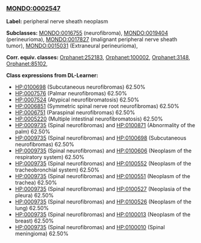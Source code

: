 
### [MONDO:0002547](http://purl.obolibrary.org/obo/MONDO_0002547)
**Label:** peripheral nerve sheath neoplasm

**Subclasses:** [MONDO:0016755](http://purl.obolibrary.org/obo/MONDO_0016755) (neurofibroma), [MONDO:0019404](http://purl.obolibrary.org/obo/MONDO_0019404) (perineurioma), [MONDO:0017827](http://purl.obolibrary.org/obo/MONDO_0017827) (malignant peripheral nerve sheath tumor), [MONDO:0015031](http://purl.obolibrary.org/obo/MONDO_0015031) (Extraneural perineurioma), 

**Corr. equiv. classes:** [Orphanet:252183](http://www.orpha.net/ORDO/Orphanet_252183), [Orphanet:100002](http://www.orpha.net/ORDO/Orphanet_100002), [Orphanet:3148](http://www.orpha.net/ORDO/Orphanet_3148), [Orphanet:85102](http://www.orpha.net/ORDO/Orphanet_85102), 

**Class expressions from DL-Learner:**

- [HP:0100698](http://purl.obolibrary.org/obo/HP_0100698) (Subcutaneous neurofibromas) 62.50%
- [HP:0007576](http://purl.obolibrary.org/obo/HP_0007576) (Palmar neurofibromas) 62.50%
- [HP:0007524](http://purl.obolibrary.org/obo/HP_0007524) (Atypical neurofibromatosis) 62.50%
- [HP:0006851](http://purl.obolibrary.org/obo/HP_0006851) (Symmetric spinal nerve root neurofibromas) 62.50%
- [HP:0006751](http://purl.obolibrary.org/obo/HP_0006751) (Paraspinal neurofibromas) 62.50%
- [HP:0005220](http://purl.obolibrary.org/obo/HP_0005220) (Multiple intestinal neurofibromatosis) 62.50%
- [HP:0009735](http://purl.obolibrary.org/obo/HP_0009735) (Spinal neurofibromas) and [HP:0100871](http://purl.obolibrary.org/obo/HP_0100871) (Abnormality of the palm) 62.50%
- [HP:0009735](http://purl.obolibrary.org/obo/HP_0009735) (Spinal neurofibromas) and [HP:0100698](http://purl.obolibrary.org/obo/HP_0100698) (Subcutaneous neurofibromas) 62.50%
- [HP:0009735](http://purl.obolibrary.org/obo/HP_0009735) (Spinal neurofibromas) and [HP:0100606](http://purl.obolibrary.org/obo/HP_0100606) (Neoplasm of the respiratory system) 62.50%
- [HP:0009735](http://purl.obolibrary.org/obo/HP_0009735) (Spinal neurofibromas) and [HP:0100552](http://purl.obolibrary.org/obo/HP_0100552) (Neoplasm of the tracheobronchial system) 62.50%
- [HP:0009735](http://purl.obolibrary.org/obo/HP_0009735) (Spinal neurofibromas) and [HP:0100551](http://purl.obolibrary.org/obo/HP_0100551) (Neoplasm of the trachea) 62.50%
- [HP:0009735](http://purl.obolibrary.org/obo/HP_0009735) (Spinal neurofibromas) and [HP:0100527](http://purl.obolibrary.org/obo/HP_0100527) (Neoplasia of the pleura) 62.50%
- [HP:0009735](http://purl.obolibrary.org/obo/HP_0009735) (Spinal neurofibromas) and [HP:0100526](http://purl.obolibrary.org/obo/HP_0100526) (Neoplasm of the lung) 62.50%
- [HP:0009735](http://purl.obolibrary.org/obo/HP_0009735) (Spinal neurofibromas) and [HP:0100013](http://purl.obolibrary.org/obo/HP_0100013) (Neoplasm of the breast) 62.50%
- [HP:0009735](http://purl.obolibrary.org/obo/HP_0009735) (Spinal neurofibromas) and [HP:0100010](http://purl.obolibrary.org/obo/HP_0100010) (Spinal meningioma) 62.50%


